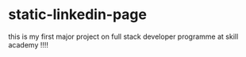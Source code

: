 # static-linkedin-page

this is my first major project on full stack developer programme at skill academy !!!!
